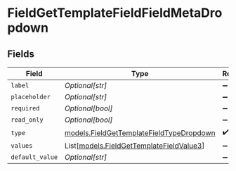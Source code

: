 # FieldGetTemplateFieldFieldMetaDropdown


## Fields

| Field                                                                                      | Type                                                                                       | Required                                                                                   | Description                                                                                |
| ------------------------------------------------------------------------------------------ | ------------------------------------------------------------------------------------------ | ------------------------------------------------------------------------------------------ | ------------------------------------------------------------------------------------------ |
| `label`                                                                                    | *Optional[str]*                                                                            | :heavy_minus_sign:                                                                         | N/A                                                                                        |
| `placeholder`                                                                              | *Optional[str]*                                                                            | :heavy_minus_sign:                                                                         | N/A                                                                                        |
| `required`                                                                                 | *Optional[bool]*                                                                           | :heavy_minus_sign:                                                                         | N/A                                                                                        |
| `read_only`                                                                                | *Optional[bool]*                                                                           | :heavy_minus_sign:                                                                         | N/A                                                                                        |
| `type`                                                                                     | [models.FieldGetTemplateFieldTypeDropdown](../models/fieldgettemplatefieldtypedropdown.md) | :heavy_check_mark:                                                                         | N/A                                                                                        |
| `values`                                                                                   | List[[models.FieldGetTemplateFieldValue3](../models/fieldgettemplatefieldvalue3.md)]       | :heavy_minus_sign:                                                                         | N/A                                                                                        |
| `default_value`                                                                            | *Optional[str]*                                                                            | :heavy_minus_sign:                                                                         | N/A                                                                                        |